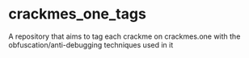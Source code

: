 # crackmes_one_tags
A repository that aims to tag each crackme on crackmes.one with the obfuscation/anti-debugging techniques used in it
